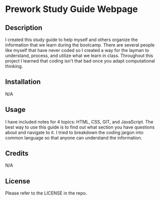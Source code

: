 # Prework Study Guide Webpage

## Description

I created this study guide to help myself and others organize the information that we learn during the bootcamp. There are several people like myself that have never coded so I created a way for the layman to understand, process, and utilize what we learn in class. Throughout this project I learned that coding isn't that bad once you adapt computational thinking.

## Installation

N/A

## Usage

I have included notes for 4 topics:  HTML, CSS, GIT, and JavaScript. The best way to use this guide is to find out what section you have questions about and navigate to it. I tried to breakdown the coding jargon into common language so that anyone can understand the information.

## Credits

N/A

## License

Please refer to the LICENSE in the repo.

